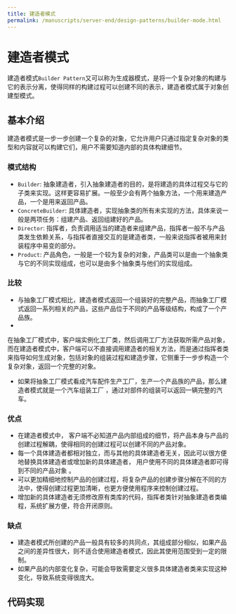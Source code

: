 ```yaml
---
title: 建造者模式
permalink: /manuscripts/server-end/design-patterns/builder-mode.html
---
```


# 建造者模式

建造者模式`Builder Pattern`又可以称为生成器模式，是将一个复杂对象的构建与它的表示分离，使得同样的构建过程可以创建不同的表示，建造者模式属于对象创建型模式。

## 基本介绍

建造者模式是一步一步创建一个复杂的对象，它允许用户只通过指定复杂对象的类型和内容就可以构建它们，用户不需要知道内部的具体构建细节。

### 模式结构

- `Builder`: 抽象建造者，引入抽象建造者的目的，是将建造的具体过程交与它的子类来实现。这样更容易扩展。一般至少会有两个抽象方法，一个用来建造产品，一个是用来返回产品。
- `ConcreteBuilder`: 具体建造者，实现抽象类的所有未实现的方法，具体来说一般是两项任务：组建产品、返回组建好的产品。
- `Director`: 指挥者，负责调用适当的建造者来组建产品，指挥者一般不与产品类发生依赖关系，与指挥者直接交互的是建造者类，一般来说指挥者被用来封装程序中易变的部分。
- `Product`: 产品角色，一般是一个较为复杂的对象，产品类可以是由一个抽象类与它的不同实现组成，也可以是由多个抽象类与他们的实现组成。

### 比较

- 与抽象工厂模式相比，建造者模式返回一个组装好的完整产品，而抽象工厂模式返回一系列相关的产品，这些产品位于不同的产品等级结构，构成了一个产品族。
-

在抽象工厂模式中，客户端实例化工厂类，然后调用工厂方法获取所需产品对象，而在建造者模式中，客户端可以不直接调用建造者的相关方法，而是通过指挥者类来指导如何生成对象，包括对象的组装过程和建造步骤，它侧重于一步步构造一个复杂对象，返回一个完整的对象。

- 如果将抽象工厂模式看成汽车配件生产工厂，生产一个产品族的产品，那么建造者模式就是一个汽车组装工厂 ，通过对部件的组装可以返回一辆完整的汽车。

### 优点

- 在建造者模式中， 客户端不必知道产品内部组成的细节，将产品本身与产品的创建过程解耦，使得相同的创建过程可以创建不同的产品对象。
- 每一个具体建造者都相对独立，而与其他的具体建造者无关，因此可以很方便地替换具体建造者或增加新的具体建造者，
  用户使用不同的具体建造者即可得到不同的产品对象 。
- 可以更加精细地控制产品的创建过程，将复杂产品的创建步骤分解在不同的方法中，使得创建过程更加清晰，也更方便使用程序来控制创建过程。
- 增加新的具体建造者无须修改原有类库的代码，指挥者类针对抽象建造者类编程，系统扩展方便，符合开闭原则。

### 缺点

- 建造者模式所创建的产品一般具有较多的共同点，其组成部分相似，如果产品之间的差异性很大，则不适合使用建造者模式，因此其使用范围受到一定的限制。
- 如果产品的内部变化复杂，可能会导致需要定义很多具体建造者类来实现这种变化，导致系统变得很庞大。

## 代码实现
